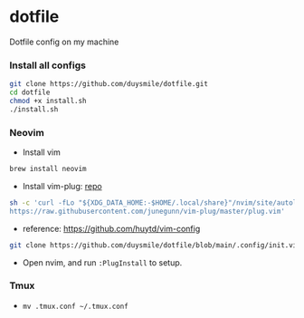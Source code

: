 # dotfile
Dotfile config on my machine

### Install all configs
```bash
git clone https://github.com/duysmile/dotfile.git
cd dotfile
chmod +x install.sh
./install.sh
```

### Neovim
- Install vim
```bash
brew install neovim
```
- Install vim-plug: [repo](https://github.com/junegunn/vim-plug)
```bash
sh -c 'curl -fLo "${XDG_DATA_HOME:-$HOME/.local/share}"/nvim/site/autoload/plug.vim --create-dirs \
https://raw.githubusercontent.com/junegunn/vim-plug/master/plug.vim'
```
- reference: https://github.com/huytd/vim-config
```bash
git clone https://github.com/duysmile/dotfile/blob/main/.config/init.vim ~/.config/nvim/
```
- Open nvim, and run `:PlugInstall` to setup.

### Tmux
- `mv .tmux.conf ~/.tmux.conf`
